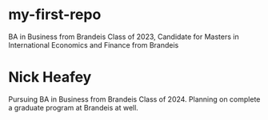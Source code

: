 # my-first-repo
BA in Business from Brandeis Class of 2023, Candidate for Masters in International Economics and Finance from Brandeis

# Nick Heafey
Pursuing BA in Business from Brandeis Class of 2024. Planning on complete a graduate program at Brandeis at well. 
